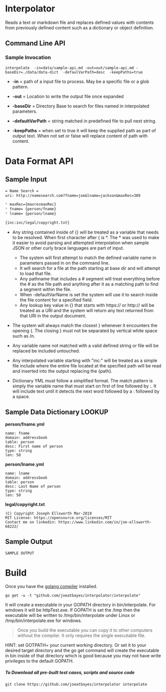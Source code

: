 # Interpolator

Reads a text or markdown file and replaces defined values with contents from previously defined content such as a dictionary or object definition.   

## Command Line API

### Sample Invocation

```
interpolate  -in=data/sample-api.md -out=out/sample-api.md -baseDir=./data/data-dict  -defaulVarPath=desc  -keepPaths=true
```

* **-in** = path of a input file to process.  May be a specific file or a glob pattern.

* **-out** = Location to write the output file once expanded
* **-baseDir** = Directory Base to search for files named in interpolated parameters.

* **-defaultVarPath** = string matched in predefined file to pull next string. 

* **-keepPaths** = when set to true it will keep the supplied path as part of output text.   When not set or false will replace content of path with content.



# Data Format API

## Sample Input

```markdown
= Name Search =
uri: http://namesearch.com?fname=joe&lname=jackson&maxRec=389

* maxRec={maxrecmaxRec}
* fname= {person/fname}
* lname= {person/lname}

{inc:inc/legal/copyright.txt}
```

* Any string contained inside of {} will be treated as a variable that needs to be resolved.  When first character after { is *.    The * was used to make it easier to avoid parsing and attempted interpolation when sample JSON or other curly brace languages are part of input. 

  * The system will first attempt to match the defined variable name in parameters passed in on the command line.     
  * It will search for a file at the path starting at base dir and will attempt to load that file. 
  * Any pathname that includes a # segment will treat everything before the # as the file path and anything after it as a matching path to find a segment within the file.
  * When -defaultVarName is set the system will use it to search inside the file content for a specified field.     
  * Any lookup key value in {} that starts with https:// or http:// will be treated as a URI and the system will return any text returned from that URI in the output document. 

* The system will always match the closest } whenever it encounters the opening {.  The closing } must not be separated by vertical white space such as /n.

* Any variable name not matched with a valid defined string or file will be replaced be included untouched.

* Any interpolated variable starting with "inc:" will be treated as a simple file include where the entire file located at the specified path will be read and inserted into the output replacing the {path}. 

* Dictionary YML must follow a simplified format.  The match pattern is simply the variable name that must start on first of line followed by :.   It will include text until it detects the next word followed by a : followed by a space.

  



## Sample Data Dictionary LOOKUP

**person/fname.yml**

```
name: fname
domain: addressbook
table: person
desc: First name of person
type: string
len: 50
```

**person/lname.yml**

```
name: lname
domain: addressbook
table: person
desc: Last Name of person
type: string
len: 50
```

**legal/copyright.txt**

```
(C) Copyright Joseph Ellsworth Mar-2019
MIT License: https://opensource.org/licenses/MIT
Contact me on linkedin: https://www.linkedin.com/in/joe-ellsworth-68222/
```

## Sample Output

```
SAMPLE OUTPUT
```



# Build

Once you have the  [golang compiler](https://golang.org/dl/) installed.    

```
go get -u -t "github.com/joeatbayes/interpolator/interpolate"
```

It will create a executable in your GOPATH directory in bin/interpolate.  For windows it will be httpTest.exe.  If GOPATH is set the /tmp then the executable will be written to /tmp/bin/interpolate under Linux or /tmp/bin/interpolate.exe for windows. 

> Once you build the executable you can copy it to other computers without the compiler.   It only requires the single executable file.

HINT: set GOTPATH= your current working directory.  Or set it to your desired target directory and the go get command will create the executable in bin inside of that directory which is good because you may not have write privileges to the default GOPATH.

##### To Download all pre-built test cases, scripts and source code

```
git clone https://github.com/joeatbayes/interpolator interpolate
```

